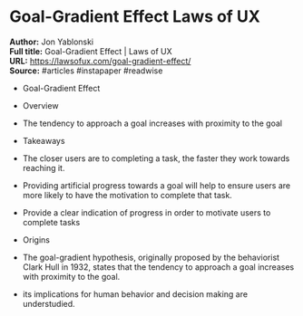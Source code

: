 # Goal-Gradient Effect   Laws of UX

**Author:** Jon Yablonski  
**Full title:** Goal-Gradient Effect | Laws of UX  
**URL:** https://lawsofux.com/goal-gradient-effect/  
**Source:** #articles #instapaper #readwise

- Goal-Gradient Effect 
   
- Overview 
   
- The tendency to approach a goal increases with proximity to the goal 
   
- Takeaways 
   
- The closer users are to completing a task, the faster they work towards reaching it. 
   
- Providing artificial progress towards a goal will help to ensure users are more likely to have the motivation to complete that task. 
   
- Provide a clear indication of progress in order to motivate users to complete tasks 
   
- Origins 
   
- The goal-gradient hypothesis, originally proposed by the behaviorist Clark Hull in 1932, states that the tendency to approach a goal increases with proximity to the goal. 
   
- its implications for human behavior and decision making are understudied. 
   
